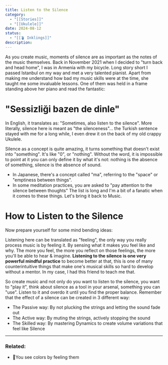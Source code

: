 ```yaml
---
title: Listen to the Silence
category:
  - "[[Stories]]"
  - "[[Ukulele]]"
date: 2024-08-12
status:
  - "[[🪴 Inklings]]"
description:
---
```

As you create music, moments of silence are as important as the notes of the music themselves. Back in November 2021 when I decided to "turn back and head home", I was in Armenia with my bicycle. Long story short I passed Istanbul on my way and met a very talented pianist. Apart from making me understand how bad my music skills were at the time, she taught me some invaluable lessons. One of them was held in a frame standing above her piano and read the fantastic:
# "Sessizliği bazen de dinle"
In English, it translates as: "Sometimes, also listen to the silence". More literally, silence here is meant as "the silenceness"... the Turkish sentence stayed with me for a long while, I even drew it on the back of my old crappy Ukulele.

Silence as a concept is quite amazing, it turns something that doesn't exist into "something". It's like "0", or "nothing". Without the word, it is impossible to point at it you can only define it by what it's not: nothing is the absence of something, silence is the absence of sound.  

- In Japanese, there's a concept called "ma", referring to the "space" or "emptiness between things". 
- In some meditation practices, you are asked to "pay attention to the silence between thoughts"
The list is long and I'm a bit of a fanatic when it comes to these things. Let's bring it back to Music. 

# How to Listen to the Silence
Now prepare yourself for some mind bending ideas:

Listening here can be translated as "feeling", the only way you really process music is by feeling it. By sensing what it makes you feel like and why. The more you feel, the more you reflect on those feelings, the more you'll be able to hear & imagine. **Listening to the silence is one very powerful mindful practice** to become better at that, this is one of many counterintuitive things that make one's musical skills so hard to develop without a mentor. In my case, I had this friend to teach me that. 

So create music and not only do you want to listen to the silence, you want to "play it", think about silence as a tool in your arsenal, something you can "use". Listen to it and overdo it until you find the proper balance. Remember that the effect of a silence can be created in 3 different way:

- The Passive way: By not plucking the strings and letting the sound fade out
- The Active way: By muting the strings, actively stopping the sound
- The Skilled way: By mastering Dynamics to create volume variations that feel like Silence




---
### Related:
- 📝You see colors by feeling them